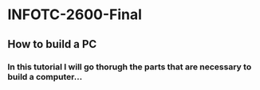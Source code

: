# INFOTC-2600-Final

## How to build a PC

### In this tutorial I will go thorugh the parts that are necessary to build a computer...
